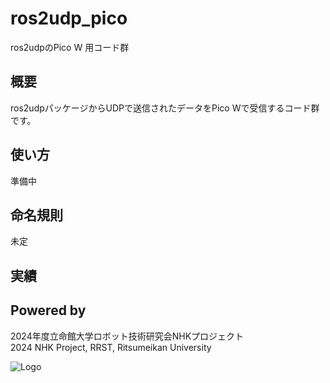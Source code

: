 # ros2udp_pico
ros2udpのPico W 用コード群  

## 概要 
ros2udpパッケージからUDPで送信されたデータをPico Wで受信するコード群です。  


## 使い方
準備中      


## 命名規則
未定

## 実績


## Powered by
2024年度立命館大学ロボット技術研究会NHKプロジェクト  
2024 NHK Project, RRST, Ritsumeikan University 

![Logo](https://www.rrst.jp/img/logo.png)
